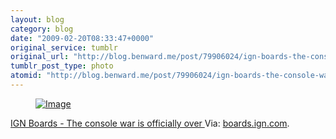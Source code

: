 ```yaml
---
layout: blog
category: blog
date: "2009-02-20T08:33:47+0000"
original_service: tumblr
original_url: "http://blog.benward.me/post/79906024/ign-boards-the-console-war-is-officially-over"
tumblr_post_type: photo
atomid: "http://blog.benward.me/post/79906024/ign-boards-the-console-war-is-officially-over"
---
```

<figure class="photo">
  <a href="http://boards.ign.com/teh_vestibule/b5296/174936796/p1/?144"><img src="http://benward.me/res/tumblr/media/79906024/0.png" alt="Image"></a>
</figure>

<a href="http://boards.ign.com/teh_vestibule/b5296/174936796/p1/?144">IGN Boards - The console war is officially over
</a>
Via: [boards.ign.com](http://boards.ign.com/teh_vestibule/b5296/174936796/p1/?144).